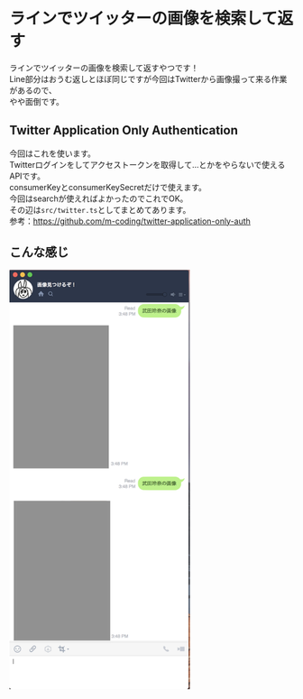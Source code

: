 # ラインでツイッターの画像を検索して返す
ラインでツイッターの画像を検索して返すやつです！  
Line部分はおうむ返しとほぼ同じですが今回はTwitterから画像撮って来る作業があるので、  
やや面倒です。  

## Twitter Application Only Authentication
今回はこれを使います。  
Twitterログインをしてアクセストークンを取得して...とかをやらないで使えるAPIです。  
consumerKeyとconsumerKeySecretだけで使えます。  
今回はsearchが使えればよかったのでこれでOK。  
その辺は`src/twitter.ts`としてまとめてあります。  
参考：<https://github.com/m-coding/twitter-application-only-auth>

## こんな感じ
<img src="https://raw.githubusercontent.com/takumus/Line-for-nodejs/master/samples/twitter-image/sample.png" width="320px">
